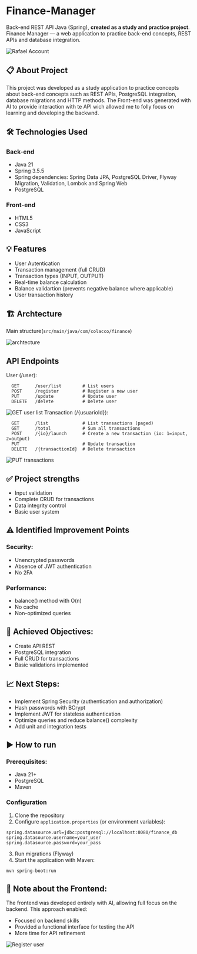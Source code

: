 # Finance-Manager
Back-end REST API Java (Spring), **created as a study and practice project**. 
Finance Manager — a web application to practice back-end concepts, REST APIs and database integration.

![Rafael Account](https://github.com/colacco/Finance-Manager/blob/main/images/userRafael.png)

## 📋 About Project
This project was developed as a study application to practice concepts about back-end concepts such as REST APIs, PostgreSQL integration, database migrations and HTTP methods. The Front-end was generated with AI to provide interaction with te API wich allowed me to folly focus on learning and developing the backwnd. 

## 🛠️ Technologies Used

### Back-end
- Java 21
- Spring 3.5.5
- Spring dependencies: Spring Data JPA, PostgreSQL Driver, Flyway Migration, Validation, Lombok and Spring Web
- PostgreSQL

### Front-end
- HTML5
- CSS3
- JavaScript

## 💡 Features
- User Autentication
- Transaction management (full CRUD)
- Transaction types (INPUT, OUTPUT)
- Real-time balance calculation
- Balance validartion (prevents negative balance where applicable)
- User transaction history

## 🏗️ Archtecture
Main structure(```src/main/java/com/colacco/finance```)

![archtecture](https://github.com/colacco/Finance-Manager/blob/main/images/archtecture.png)

## API Endpoints

User (/user):
```
  GET      /user/list        # List users
  POST     /register         # Register a new user
  PUT      /update           # Update user
  DELETE   /delete           # Delete user
```

![GET user list](https://github.com/colacco/Finance-Manager/blob/main/images/getUsers.png)
Transaction (/{usuarioId}):
```
  GET      /list             # List transactions (paged)
  GET      /total            # Sum all transactions
  POST     /{io}/launch      # Create a new transaction (io: 1=input, 2=output)
  PUT                        # Update transaction
  DELETE   /{transactionId}  # Delete transaction
```
![PUT transactions](https://github.com/colacco/Finance-Manager/blob/main/images/updateTransaction.png)

## ✅ Project strengths
- Input validation
- Complete CRUD for transactions
- Data integrity control
- Basic user system

## ⚠️ Identified Improvement Points
### Security:
   - Unencrypted passwords
   - Absence of JWT authentication
   - No 2FA
### Performance:
   - balance() method with O(n)
   - No cache
   - Non-optimized queries

 ## 🎯 Achieved Objectives:
   - Create API REST
   - PostgreSQL integration
   - Full CRUD for transactions
   - Basic validations implemented

## 📈 Next Steps:
  - Implement Spring Security (authentication and authorization)
  - Hash passwords with BCrypt
  - Implement JWT for stateless authentication
  - Optimize queries and reduce balance() complexity 
  - Add unit and integration tests

## ▶️ How to run
### Prerequisites:
 - Java 21+
 - PostgreSQL
 - Maven

### Configuration

1. Clone the repository
2. Configure ```application.properties``` (or environment variables):
```properties
spring.datasource.url=jdbc:postgresql://localhost:8080/finance_db
spring.datasource.username=your_user
spring.datasource.password=your_pass
```
3. Run migrations (Flyway)
4. Start the application with Maven:
```
mvn spring-boot:run
```

## 🤖 Note about the Frontend:
The frontend was developed entirely with AI, allowing full focus on the backend. This approach enabled:
- Focused on backend skills
- Provided a functional interface for testing the API
- More time for API refinement

![Register user](https://github.com/colacco/Finance-Manager/blob/main/images/userRegister.png)
